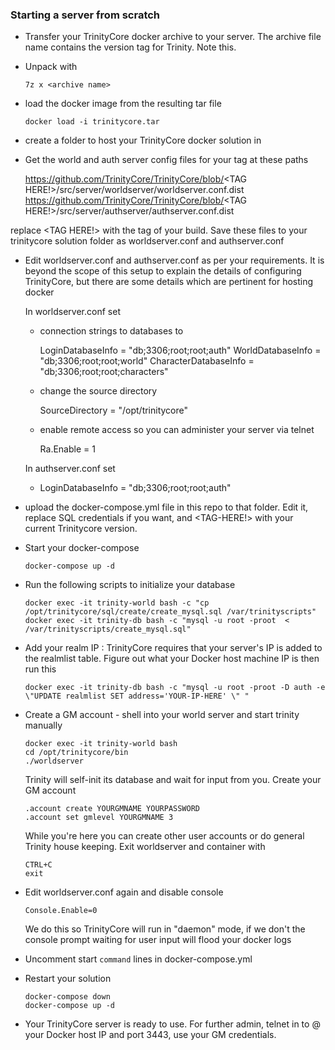 ### Starting a server from scratch

- Transfer your TrinityCore docker archive to your server. The archive file name contains the version tag for Trinity. Note this.
- Unpack with 
      
      7z x <archive name> 

- load the docker image from the resulting tar file

      docker load -i trinitycore.tar
      
 - create a folder to host your TrinityCore docker solution in
 - Get the world and auth server config files for your tag at these paths
 
    https://github.com/TrinityCore/TrinityCore/blob/<TAG HERE!>/src/server/worldserver/worldserver.conf.dist
    https://github.com/TrinityCore/TrinityCore/blob/<TAG HERE!>/src/server/authserver/authserver.conf.dist
    
  replace <TAG HERE!> with the tag of your build. Save these files to your trinitycore solution folder as worldserver.conf and authserver.conf
  
  - Edit worldserver.conf and authserver.conf as per your requirements. It is beyond the scope of this setup to explain the details of configuring TrinityCore, but there are some details which are pertinent for hosting docker
  
      In worldserver.conf set
      
      - connection strings to databases to

          LoginDatabaseInfo     = "db;3306;root;root;auth"
          WorldDatabaseInfo     = "db;3306;root;root;world"
          CharacterDatabaseInfo = "db;3306;root;root;characters"

      - change the source directory 
      
          SourceDirectory = "/opt/trinitycore"
          
      - enable remote access so you can administer your server via telnet

          Ra.Enable = 1
          
      In authserver.conf set   
      
      - LoginDatabaseInfo = "db;3306;root;root;auth"
      
- upload the docker-compose.yml file in this repo to that folder. Edit it, replace SQL credentials if you want, and <TAG-HERE!> with your current Trinitycore version.
- Start your docker-compose

      docker-compose up -d
      
- Run the following scripts to initialize your database      

      docker exec -it trinity-world bash -c "cp /opt/trinitycore/sql/create/create_mysql.sql /var/trinityscripts"
      docker exec -it trinity-db bash -c "mysql -u root -proot  < /var/trinityscripts/create_mysql.sql"
  
- Add your realm IP : TrinityCore requires that your server's IP is added to the realmlist table. Figure out what your Docker host machine IP is then run this

      docker exec -it trinity-db bash -c "mysql -u root -proot -D auth -e \"UPDATE realmlist SET address='YOUR-IP-HERE' \" "  
    
- Create a GM account - shell into your world server and start trinity manually

      docker exec -it trinity-world bash
      cd /opt/trinitycore/bin
      ./worldserver
      
   Trinity will self-init its database and wait for input from you. Create your GM account
   
      .account create YOURGMNAME YOURPASSWORD
      .account set gmlevel YOURGMNAME 3
    
    While you're here you can create other user accounts or do general Trinity house keeping. Exit worldserver and container with 
    
      CTRL+C
      exit
      
- Edit worldserver.conf again and disable console

      Console.Enable=0
      
   We do this so TrinityCore will run in "daemon" mode,  if we don't the console prompt waiting for user input will flood your docker logs
   
- Uncomment start `command` lines in docker-compose.yml
- Restart your solution
      
      docker-compose down
      docker-compose up -d
      
- Your TrinityCore server is ready to use. For further admin, telnet in to @ your Docker host IP and port 3443, use your GM credentials.
